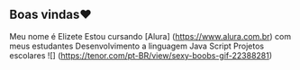 ## Boas vindas❤️ 

Meu nome é Elizete
Estou cursando [Alura] (https://www.alura.com.br) com meus estudantes 
Desenvolvimento a linguagem Java Script 
Projetos escolares
![] (https://tenor.com/pt-BR/view/sexy-boobs-gif-22388281)

